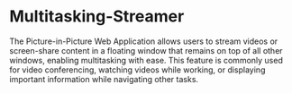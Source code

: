 # Multitasking-Streamer
The Picture-in-Picture Web Application allows users to stream videos or screen-share content in a floating window that remains on top of all other windows, enabling multitasking with ease. This feature is commonly used for video conferencing, watching videos while working, or displaying important information while navigating other tasks.
